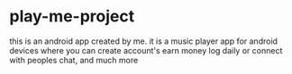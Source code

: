 # play-me-project
this is an android app created by me. it is a music player app for android devices where you can create account's earn money log daily or connect with peoples chat, and much more
